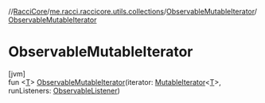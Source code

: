 //[RacciCore](../../../index.md)/[me.racci.raccicore.utils.collections](../index.md)/[ObservableMutableIterator](index.md)/[ObservableMutableIterator](-observable-mutable-iterator.md)

# ObservableMutableIterator

[jvm]\
fun &lt;[T](index.md)&gt; [ObservableMutableIterator](-observable-mutable-iterator.md)(iterator: [MutableIterator](https://kotlinlang.org/api/latest/jvm/stdlib/kotlin.collections/-mutable-iterator/index.html)&lt;[T](index.md)&gt;, runListeners: [ObservableListener](../index.md#1056729540%2FClasslikes%2F-1216412040))
